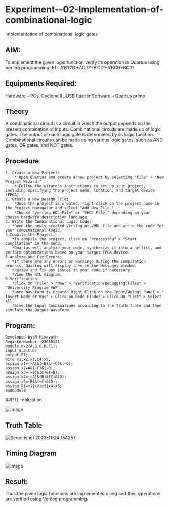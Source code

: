 # Experiment--02-Implementation-of-combinational-logic
Implementation of combinational logic gates
 
## AIM:
To implement the given logic function verify its operation in Quartus using Verilog programming.
 F1= A’B’C’D’+AC’D’+B’CD’+A’BCD+BC’D
 

## Equipments Required:
Hardware – PCs, Cyclone II , USB flasher
Software – Quartus prime


## Theory
 A combinational circuit is a circuit in which the output depends on the present combination of inputs. Combinational circuits are made up of logic gates. The output of each logic gate is determined by its logic function. Combinational circuits can be made using various logic gates, such as AND gates, OR gates, and NOT gates.

## Procedure
```
1. Create a New Project:
    * Open Quartus and create a new project by selecting "File" > "New Project Wizard."
    * Follow the wizard's instructions to set up your project, including specifying the project name, location, and target device (FPGA).
2. Create a New Design File:
    *Once the project is created, right-click on the project name in the Project Navigator and select "Add New File."
    *Choose "Verilog HDL File" or "VHDL File," depending on your chosen hardware description language.
3. Write the Combinational Logic Code:
   *Open the newly created Verilog or VHDL file and write the code for your combinational logic.
4.Compile the Project:
   *To compile the project, click on "Processing" > "Start Compilation" in the menu.
   *Quartus will analyze your code, synthesize it into a netlist, and perform optimizations based on your target FPGA device.
5.Analyze and Fix Errors:
   *If there are any errors or warnings during the compilation process, Quartus will display them in the Messages window.
   *Review and fix any issues in your code if necessary.
   *View the RTL diagram.
6.Verification:
   *Click on "File" > "New" > "Verification/Debugging Files" > "University Program VWF".
   *Once Waveform is created Right Click on the Input/Output Panel > " Insert Node or Bus" > Click on Node Finder > Click On "List" > Select All.
   *Give the Input Combinations according to the Truth Table and then simulate the Output Waveform.

```
## Program:
```
Developed by:M Himavath 
RegisterNumber: 23010121
module ex2(A,B,C,D,F1);
input A,B,C,D;
output F1;
wire x1,x2,x3,x4,x5;
assign x1=(~A)&(~B)&(~C)&(~D);
assign x2=A&(~C)&(~D);
assign x3=(~B)&(C)&(~D);
assign x4=(~A)&(B)&(C)&(D);
assign x5=(B)&(~C)&(D);
assign F1=x1|x2|x3|x4|x5;
endmodule
```
##RTL realization

![image](https://github.com/Himavath08/Experiment--02-Implementation-of-combinational-logic-/assets/139110631/c89ee413-4f28-45a2-8fed-817cb788673f)

## Truth Table
![Screenshot 2023-11-24 154257](https://github.com/Himavath08/Experiment--02-Implementation-of-combinational-logic-/assets/139110631/88733c9e-9e05-4f0f-9dc7-ed96fc0637a7)

## Timing Diagram
![image](https://github.com/Himavath08/Experiment--02-Implementation-of-combinational-logic-/assets/139110631/cf547a5a-7448-4323-80d8-00ef3ade5c0e)

## Result:
Thus the given logic functions are implemented using  and their operations are verified using Verilog programming.
